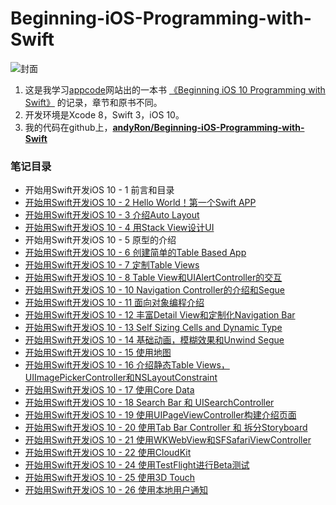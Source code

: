 # Beginning-iOS-Programming-with-Swift



![封面](http://upload-images.jianshu.io/upload_images/1678135-42a7f8819f01b6d6.png?imageMogr2/auto-orient/strip%7CimageView2/2/w/1240)

1. 这是我学习[appcode](http://www.appcoda.com)网站出的一本书 [《Beginning iOS 10 Programming with Swift》](http://www.appcoda.com/swift/) 的记录，章节和原书不同。
2. 开发环境是Xcode 8，Swift 3，iOS 10。
3. 我的代码在github上，**[andyRon/Beginning-iOS-Programming-with-Swift](https://github.com/andyRon/Beginning-iOS-Programming-with-Swift)**


### 笔记目录
- 开始用Swift开发iOS 10 - 1 前言和目录
- [开始用Swift开发iOS 10 - 2 Hello World！第一个Swift APP](http://www.jianshu.com/p/1b13bd984905)
- [开始用Swift开发iOS 10 - 3 介绍Auto Layout](http://www.jianshu.com/p/4390decb221b)
- [开始用Swift开发iOS 10 - 4 用Stack View设计UI](http://www.jianshu.com/p/25f062e903cf)
- 开始用Swift开发iOS 10 - 5 原型的介绍
- [开始用Swift开发iOS 10 - 6 创建简单的Table Based App](http://www.jianshu.com/p/c01ca903a056)
- [开始用Swift开发iOS 10 - 7 定制Table Views](http://www.jianshu.com/p/b137f0e0d647)
- [开始用Swift开发iOS 10 - 8 Table View和UIAlertController的交互](http://www.jianshu.com/p/d2938bb93948)
- [开始用Swift开发iOS 10 - 10 Navigation Controller的介绍和Segue](http://www.jianshu.com/p/ff7e904f82cd)
- [开始用Swift开发iOS 10 - 11 面向对象编程介绍](http://www.jianshu.com/p/728b4d69b5b9)
- [开始用Swift开发iOS 10 - 12 丰富Detail View和定制化Navigation Bar](http://www.jianshu.com/p/51167becfe6c)
- [开始用Swift开发iOS 10 - 13 Self Sizing Cells and Dynamic Type](http://www.jianshu.com/p/a0e95a29ef37)
- [开始用Swift开发iOS 10 - 14 基础动画，模糊效果和Unwind Segue](http://www.jianshu.com/p/8012e8b0194e)
- [开始用Swift开发iOS 10 - 15 使用地图](http://www.jianshu.com/p/5b41455d96d3)
- [开始用Swift开发iOS 10 - 16 介绍静态Table Views，UIImagePickerController和NSLayoutConstraint](http://www.jianshu.com/p/ba6f340c62bf)
- [开始用Swift开发iOS 10 - 17 使用Core Data](http://www.jianshu.com/p/bf712b672af9)
- [开始用Swift开发iOS 10 - 18 Search Bar 和 UISearchController](http://www.jianshu.com/p/b03f7293a039)
- [开始用Swift开发iOS 10 - 19 使用UIPageViewController构建介绍页面](http://www.jianshu.com/p/5df2bd2b5cba)
- [开始用Swift开发iOS 10 - 20 使用Tab Bar Controller 和 拆分Storyboard](http://www.jianshu.com/p/bf2e6825f3c7)
- [开始用Swift开发iOS 10 - 21 使用WKWebView和SFSafariViewController](http://www.jianshu.com/p/f27fbed06b08)
- [开始用Swift开发iOS 10 - 22 使用CloudKit](http://www.jianshu.com/p/8bd2e6db69c1)
- [开始用Swift开发iOS 10 - 24 使用TestFlight进行Beta测试](http://www.jianshu.com/p/22098b2bfbb5)
- [开始用Swift开发iOS 10 - 25 使用3D Touch](http://www.jianshu.com/p/344478fca465)
- [开始用Swift开发iOS 10 - 26 使用本地用户通知](http://www.jianshu.com/p/bad54069adbd)